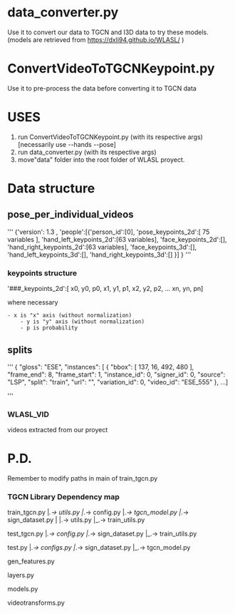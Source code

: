 # data_converter.py

Use it to convert our data to TGCN and I3D data to try these models. (models are retrieved from https://dxli94.github.io/WLASL/ )

# ConvertVideoToTGCNKeypoint.py

Use it to pre-process the data before converting it to TGCN data 

# USES

1. run ConvertVideoToTGCNKeypoint.py (with its respective args) [necessarily use --hands --pose]
2. run data_converter.py (with its respective args)
3. move"data" folder into the root folder of WLASL proyect.

# Data structure

## pose_per_individual_videos

'''
{'version': 1.3 ,
                       'people':[{'person_id':[0],
                                  'pose_keypoints_2d':[ 75 variables ],
                                  'hand_left_keypoints_2d':[63 variables],
                                  'face_keypoints_2d':[],
                                  'hand_right_keypoints_2d':[63 variables],
                                  'face_keypoints_3d':[],
                                  'hand_left_keypoints_3d':[],
                                  'hand_right_keypoints_3d':[]
                                }]
                       }
'''

### keypoints structure

'###_keypoints_2d':[ x0, y0, p0, x1, y1, p1, x2, y2, p2, ... xn, yn, pn]

where necessary
  
	- x is "x" axis (without normalization)
      	- y is "y" axis (without normalization)
      	- p is probability 

## splits

'''
{
        "gloss": "ESE",
        "instances": [
            {
                "bbox": [
                    137,
                    16,
                    492,
                    480
                ],
                "frame_end": 8,
                "frame_start": 1,
                "instance_id": 0,
                "signer_id": 0,
                "source": "LSP",
                "split": "train",
                "url": "",
                "variation_id": 0,
                "video_id": "ESE_555"
            },
           ...]
            
'''

### WLASL_VID

videos extracted from our proyect

# P.D.

Remember to modify paths in main of train_tgcn.py  


### TGCN Library Dependency map

train_tgcn.py 
	|_.-> utils.py
	|_.-> config.py
	|_.-> tgcn_model.py
	|_.-> sign_dataset.py
	|	    |.-> utils.py
	|_.-> train_utils.py

test_tgcn.py
	|_.-> config.py
	|_.-> sign_dataset.py
	|_.-> train_utils.py
	
test.py
    |_.-> configs.py
    |_.-> sign_dataset.py
    |_.-> tgcn_model.py
    
gen_features.py

layers.py

models.py

videotransforms.py
